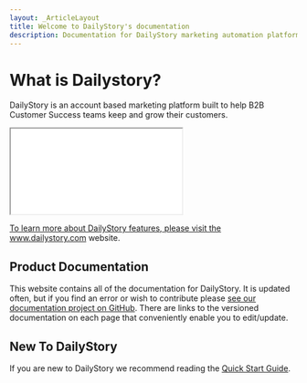 ```yaml
---
layout: _ArticleLayout
title: Welcome to DailyStory's documentation
description: Documentation for DailyStory marketing automation platform
---
```

# What is Dailystory?
DailyStory is an account based marketing platform built to help B2B Customer Success teams keep and grow their customers.
<div class="embed-responsive embed-responsive-16by9"><iframe class="embed-responsive-item" src="//www.youtube.com/embed/zM4h_KHVD1I" width="300" height="150" allowfullscreen="allowfullscreen"></iframe></div>

<a href="https://www.dailystory.com">To learn more about DailyStory features, please visit the www.dailystory.com website.</a>

## Product Documentation
This website contains all of the documentation for DailyStory. It is updated often, but if you find an error or wish to contribute please <a target="_blank" href="https://github.com/dailystory/docs">see our documentation project on GitHub</a>. There are links to the versioned documentation on each page that conveniently enable you to edit/update.

## New To DailyStory
If you are new to DailyStory we recommend reading the [Quick Start Guide](/quickstart).
